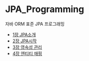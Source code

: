 # JPA_Programming
 자바 ORM 표준 JPA 프로그래밍
- [1장 JPA소개](KnowledgeBase/1%EC%9E%A5%20JPA%EC%86%8C%EA%B0%9C/1%EC%9E%A5%20JPA%EC%86%8C%EA%B0%9C.md)
- [2장 JPA시작](KnowledgeBase/2%EC%9E%A5%20JPA%EC%8B%9C%EC%9E%91/2%EC%9E%A5%20JPA%EC%8B%9C%EC%9E%91.md)
- [3장 영속성 관리](KnowledgeBase/3%EC%9E%A5%20%EC%98%81%EC%86%8D%EC%84%B1%20%EA%B4%80%EB%A6%AC/3%EC%9E%A5%20%EC%98%81%EC%86%8D%EC%84%B1%20%EA%B4%80%EB%A6%AC.md)
- [4장 엔티티 매핑](KnowledgeBase/4%EC%9E%A5%20%EC%97%94%ED%8B%B0%ED%8B%B0%20%EB%A7%A4%ED%95%91/4%EC%9E%A5%20%EC%97%94%ED%8B%B0%ED%8B%B0%20%EB%A7%A4%ED%95%91.md)